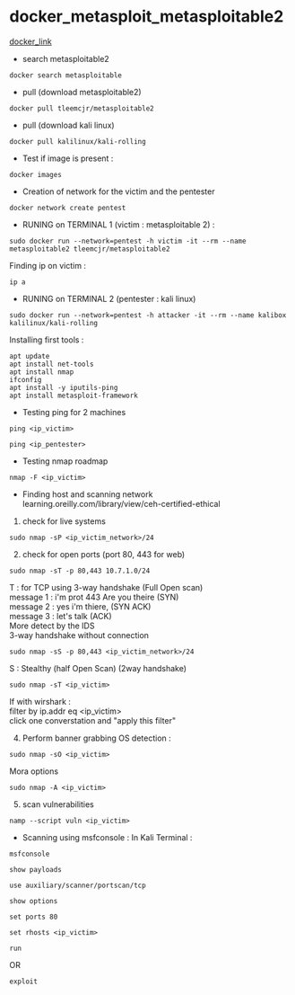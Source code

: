 # docker_metasploit_metasploitable2
[docker_link](https://medium.com/@habibsemouma/setting-up-metasploitable2-and-kali-in-docker-for-pentesting-6b71a089c4a2)
* search metasploitable2
```
docker search metasploitable
```
* pull (download metasploitable2)
```
docker pull tleemcjr/metasploitable2
```
* pull (download kali linux)
```
docker pull kalilinux/kali-rolling
```
* Test if image is present :
```
docker images
```
* Creation of network for the victim and the pentester
```
docker network create pentest
```
* RUNING on TERMINAL 1 (victim : metasploitable 2) :
```
sudo docker run --network=pentest -h victim -it --rm --name metasploitable2 tleemcjr/metasploitable2
```
Finding ip on victim : 
```
ip a
```
* RUNING on TERMINAL 2 (pentester : kali linux)
```
sudo docker run --network=pentest -h attacker -it --rm --name kalibox kalilinux/kali-rolling
```
Installing first tools : 
```
apt update
apt install net-tools
apt install nmap
ifconfig
apt install -y iputils-ping
apt install metasploit-framework
```
* Testing ping for 2 machines 
```
ping <ip_victim>
```
```
ping <ip_pentester>
```
* Testing nmap roadmap 
```
nmap -F <ip_victim>
```
* Finding host and scanning network 
learning.oreilly.com/library/view/ceh-certified-ethical

1. check for live systems
```
sudo nmap -sP <ip_victim_network>/24
```

2. check for open ports
(port 80, 443 for web)
```
sudo nmap -sT -p 80,443 10.7.1.0/24
```
T : for TCP using 3-way handshake (Full Open scan) </br>
message 1 : i'm prot 443 Are you theire (SYN) </br>
message 2 : yes i'm thiere, (SYN ACK) </br>
message 3 : let's talk (ACK) </br>
More detect by the IDS </br>
3-way handshake without connection 
```
sudo nmap -sS -p 80,443 <ip_victim_network>/24
```

S : Stealthy (half Open Scan)
(2way handshake)
```
sudo nmap -sT <ip_victim>
```
If with wirshark :  </br>
filter by ip.addr eq <ip_victim> </br>
click one converstation and "apply this filter" </br>

4. Perform banner grabbing
OS detection :
```
sudo nmap -sO <ip_victim>
```
Mora options 
```
sudo nmap -A <ip_victim>
```

5. scan vulnerabilities
```
namp --script vuln <ip_victim>
```
* Scanning using msfconsole :
In Kali Terminal :
```
msfconsole
```
```
show payloads 
```
```
use auxiliary/scanner/portscan/tcp
```
```
show options
```
```
set ports 80
```
```
set rhosts <ip_victim>
```
```
run
```
OR
```
exploit
```

